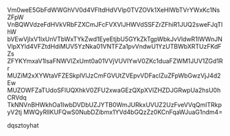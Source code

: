 Vm0weE5GbFdWWGhVV0d4VFltdHdVVlp0TVZOVk1XeHlWbTVrYWxKc1NsZFpW
VnBQWVdzeFdHVkVRbFZXCmJFcFVXVlJHWVdSSFZrZFhiR1JUQ2sweFJqTlhW
bVEwVjIxV1IxUnVTbWxTYkZwd1EyeEtjbU5GYkZkTgpWbkJvVldwR1lWWnJN
VlpXYld4VFZtdHdiMUV5YzNka01VNTFZa1pvVndwU1YzUTBWbXRTUzFKdFZs
ZFYKYmxaV1lsaFNWVlZxUmt0a01VVjVUVlYwV0ZKc1duaFZWM1JUV1ZGd1Rr
MUZiM2xXYWtaVFZESkplVlJzCmFGVUtZVEpvVDFaclZuZFpWbGwzVjJ4d2Ew
MUZOWFZaTUdoSFlUQXhkV0ZFU2xwaGEzQXpXVlZHZDJGRwpUa2hsU0hCRVdq
TkNNVnBHWkhOa1IwbDVDbUZJYTB0WmJURkxUVUZ2UzFveVVqQmlTRkpyV2tj
MWQyRlIKUFQwS0NubDZibmx1YVd4bGQzZz0KCnFqaWJuaG1ndm4=

dqsztoyhat